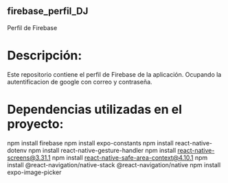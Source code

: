 ## firebase_perfil_DJ
Perfil de Firebase

# Descripción:
Este repositorio contiene el perfil de Firebase de la aplicación. 
Ocupando la autentificacion de google con correo y contraseña.

# Dependencias utilizadas en el proyecto:
npm install firebase
npm install expo-constants
npm install react-native-dotenv
npm install react-native-gesture-handler
npm install react-native-screens@3.31.1
npm install react-native-safe-area-context@4.10.1
npm install @react-navigation/native-stack @react-navigation/native
npm install expo-image-picker